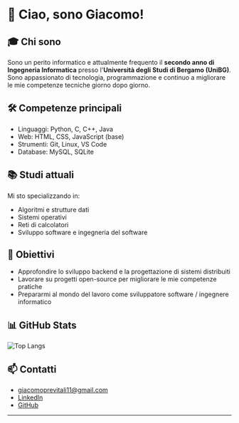 # 👋 Ciao, sono Giacomo!

## 🎓 Chi sono
Sono un perito informatico e attualmente frequento il **secondo anno di Ingegneria Informatica** presso l'**Università degli Studi di Bergamo (UniBG)**.  
Sono appassionato di tecnologia, programmazione e continuo a migliorare le mie competenze tecniche giorno dopo giorno.

## 🛠️ Competenze principali
- Linguaggi: Python, C, C++, Java
- Web: HTML, CSS, JavaScript (base)
- Strumenti: Git, Linux, VS Code
- Database: MySQL, SQLite

## 📚 Studi attuali
Mi sto specializzando in:
- Algoritmi e strutture dati
- Sistemi operativi
- Reti di calcolatori
- Sviluppo software e ingegneria del software

## 🎯 Obiettivi
- Approfondire lo sviluppo backend e la progettazione di sistemi distribuiti
- Lavorare su progetti open-source per migliorare le mie competenze pratiche
- Prepararmi al mondo del lavoro come sviluppatore software / ingegnere informatico

## 📊 GitHub Stats

![Top Langs](https://github-readme-stats.vercel.app/api/top-langs/?username=GiacomoPrevitali&layout=compact&theme=github_dark)

## 📫 Contatti
- [giacomoprevitali11@gmail.com](mailto:giacomoprevitali11@gmail.com)
- [LinkedIn](https://www.linkedin.com/in/giacomo-previtali-101663268/)
- [GitHub](https://github.com/GiacomoPrevitali)






---


